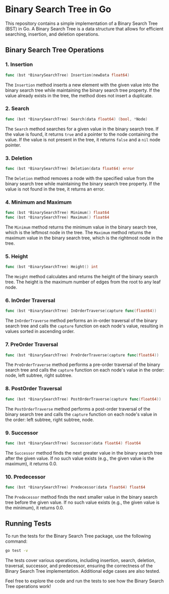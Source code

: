 # Binary Search Tree in Go

This repository contains a simple implementation of a Binary Search Tree (BST) in Go. A Binary Search Tree is a data structure that allows for efficient searching, insertion, and deletion operations.

## Binary Search Tree Operations

### 1. Insertion

```go
func (bst *BinarySearchTree) Insertion(newData float64)
```

The `Insertion` method inserts a new element with the given value into the binary search tree while maintaining the binary search tree property. If the value already exists in the tree, the method does not insert a duplicate.

### 2. Search

```go
func (bst *BinarySearchTree) Search(data float64) (bool, *Node)
```

The `Search` method searches for a given value in the binary search tree. If the value is found, it returns `true` and a pointer to the node containing the value. If the value is not present in the tree, it returns `false` and a `nil` node pointer.

### 3. Deletion

```go
func (bst *BinarySearchTree) Deletion(data float64) error
```

The `Deletion` method removes a node with the specified value from the binary search tree while maintaining the binary search tree property. If the value is not found in the tree, it returns an error.

### 4. Minimum and Maximum

```go
func (bst *BinarySearchTree) Minimum() float64
func (bst *BinarySearchTree) Maximum() float64
```

The `Minimum` method returns the minimum value in the binary search tree, which is the leftmost node in the tree. The `Maximum` method returns the maximum value in the binary search tree, which is the rightmost node in the tree.

### 5. Height

```go
func (bst *BinarySearchTree) Height() int
```

The `Height` method calculates and returns the height of the binary search tree. The height is the maximum number of edges from the root to any leaf node.


### 6. InOrder Traversal

```go
func (bst *BinarySearchTree) InOrderTraverse(capture func(float64))
```

The `InOrderTraverse` method performs an in-order traversal of the binary search tree and calls the `capture` function on each node's value, resulting in values sorted in ascending order.

### 7. PreOrder Traversal

```go
func (bst *BinarySearchTree) PreOrderTraverse(capture func(float64))
```

The `PreOrderTraverse` method performs a pre-order traversal of the binary search tree and calls the `capture` function on each node's value in the order: node, left subtree, right subtree.

### 8. PostOrder Traversal

```go
func (bst *BinarySearchTree) PostOrderTraverse(capture func(float64))
```

The `PostOrderTraverse` method performs a post-order traversal of the binary search tree and calls the `capture` function on each node's value in the order: left subtree, right subtree, node.


### 9. Successor

```go
func (bst *BinarySearchTree) Successor(data float64) float64
```

The `Successor` method finds the next greater value in the binary search tree after the given value. If no such value exists (e.g., the given value is the maximum), it returns 0.0.

### 10. Predecessor

```go
func (bst *BinarySearchTree) Predecessor(data float64) float64
```

The `Predecessor` method finds the next smaller value in the binary search tree before the given value. If no such value exists (e.g., the given value is the minimum), it returns 0.0.

## Running Tests

To run the tests for the Binary Search Tree package, use the following command:

```bash
go test -v
```

The tests cover various operations, including insertion, search, deletion, traversal, successor, and predecessor, ensuring the correctness of the Binary Search Tree implementation. Additional edge cases are also tested.

Feel free to explore the code and run the tests to see how the Binary Search Tree operations work!